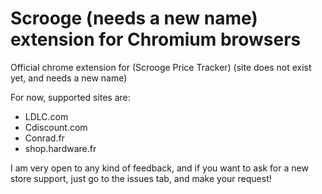 # Scrooge (needs a new name) extension for Chromium browsers
Official chrome extension for (Scrooge Price Tracker) (site does not exist yet, and needs a new name)

For now, supported sites are:
* LDLC.com
* Cdiscount.com
* Conrad.fr
* shop.hardware.fr

I am very open to any kind of feedback, and if you want to ask for a new store support, just go to the issues tab, and make your request!
